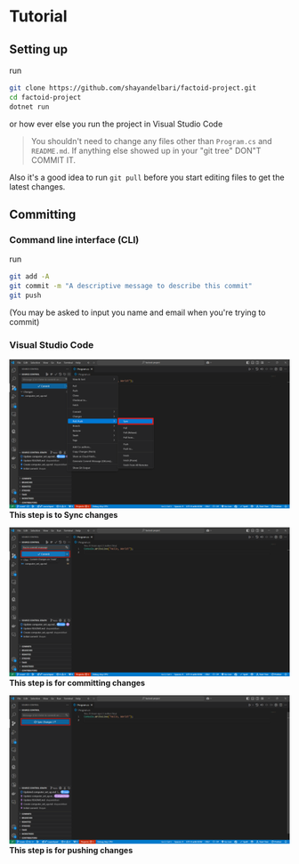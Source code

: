 # Tutorial

## Setting up

run

```bash
git clone https://github.com/shayandelbari/factoid-project.git
cd factoid-project
dotnet run
```

or how ever else you run the project in Visual Studio Code

> You shouldn't need to change any files other than `Program.cs` and `README.md`. If anything else showed up in your "git tree" DON"T COMMIT IT.

Also it's a good idea to run `git pull` before you start editing files to get the latest changes.

## Committing

### Command line interface (CLI)

run

```bash
git add -A
git commit -m "A descriptive message to describe this commit"
git push
```

(You may be asked to input you name and email when you're trying to commit)

### Visual Studio Code

![Syncing Changes in Visual Studio Code](<Screenshot 2024-11-01 142656.png>)
**This step is to Sync changes**

![Committing changes](<Screenshot 2024-11-01 142929.png>)
**This step is for committing changes**

![Pushing changes](<Screenshot 2024-11-01 143153.png>)
**This step is for pushing changes**
